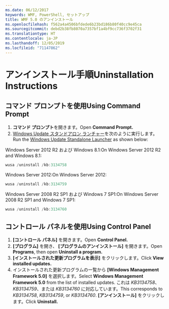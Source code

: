 ```yaml
---
ms.date: 06/12/2017
keywords: WMF, PowerShell, セットアップ
title: WMF 5.0 のアンインストール
ms.openlocfilehash: f562a4a4506bfdede6b23bd186b80f40cc9e45ca
ms.sourcegitcommit: debd2b38fb8070a7357bf1a4bf9cc736f3702f31
ms.translationtype: HT
ms.contentlocale: ja-JP
ms.lasthandoff: 12/05/2019
ms.locfileid: "71147862"
---
```

# <a name="uninstallation-instructions"></a><span data-ttu-id="44ab3-103">アンインストール手順</span><span class="sxs-lookup"><span data-stu-id="44ab3-103">Uninstallation Instructions</span></span>

## <a name="using-command-prompt"></a><span data-ttu-id="44ab3-104">コマンド プロンプトを使用</span><span class="sxs-lookup"><span data-stu-id="44ab3-104">Using Command Prompt</span></span>

1. <span data-ttu-id="44ab3-105">**コマンド プロンプト**を開きます。</span><span class="sxs-lookup"><span data-stu-id="44ab3-105">Open **Command Prompt.**</span></span>
2. <span data-ttu-id="44ab3-106">[Windows Update スタンドアロン ランチャー](https://support.microsoft.com/en-us/kb/934307)を次のように実行します。</span><span class="sxs-lookup"><span data-stu-id="44ab3-106">Run the [Windows Update Standalone Launcher](https://support.microsoft.com/en-us/kb/934307) as shown below:</span></span>

<span data-ttu-id="44ab3-107">Windows Server 2012 R2 および Windows 8.1:</span><span class="sxs-lookup"><span data-stu-id="44ab3-107">On Windows Server 2012 R2 and Windows 8.1:</span></span>

```powershell
wusa /uninstall /kb:3134758
```

<span data-ttu-id="44ab3-108">Windows Server 2012:</span><span class="sxs-lookup"><span data-stu-id="44ab3-108">On Windows Server 2012:</span></span>

```powershell
wusa /uninstall /kb:3134759
```

<span data-ttu-id="44ab3-109">Windows Server 2008 R2 SP1 および Windows 7 SP1:</span><span class="sxs-lookup"><span data-stu-id="44ab3-109">On Windows Server 2008 R2 SP1 and Windows 7 SP1:</span></span>

```powershell
wusa /uninstall /kb:3134760
```

## <a name="using-control-panel"></a><span data-ttu-id="44ab3-110">コントロール パネルを使用</span><span class="sxs-lookup"><span data-stu-id="44ab3-110">Using Control Panel</span></span>

1. <span data-ttu-id="44ab3-111">**[コントロール パネル]** を開きます。</span><span class="sxs-lookup"><span data-stu-id="44ab3-111">Open **Control Panel.**</span></span>
2. <span data-ttu-id="44ab3-112">**[プログラム]** を開き、 **[プログラムのアンインストール]** を開きます。</span><span class="sxs-lookup"><span data-stu-id="44ab3-112">Open **Programs**, then open **Uninstall a program.**</span></span>
3. <span data-ttu-id="44ab3-113">**[インストールされた更新プログラムを表示]** をクリックします。</span><span class="sxs-lookup"><span data-stu-id="44ab3-113">Click **View installed updates.**</span></span>
4. <span data-ttu-id="44ab3-114">インストールされた更新プログラムの一覧から **[Windows Management Framework 5.0]** を選択します。</span><span class="sxs-lookup"><span data-stu-id="44ab3-114">Select **Windows Management Framework 5.0** from the list of installed updates.</span></span> <span data-ttu-id="44ab3-115">これは *KB3134758*、*KB3134759*、または *KB3134760* に対応しています。</span><span class="sxs-lookup"><span data-stu-id="44ab3-115">This corresponds to *KB3134758*, *KB3134759*, or *KB3134760*.</span></span> <span data-ttu-id="44ab3-116">**[アンインストール]** をクリックします。</span><span class="sxs-lookup"><span data-stu-id="44ab3-116">Click **Uninstall.**</span></span>
